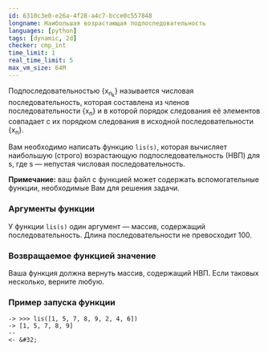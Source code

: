 ```yaml
---
id: 6310c3e0-e26a-4f28-a4c7-bcce0c557848
longname: Наибольшая возрастающая подпоследовательность
languages: [python]
tags: [dynamic, 2d]
checker: cmp_int
time_limit: 1
real_time_limit: 5
max_vm_size: 64M
---
```



Подпоследовательностью {x<sub>n<sub>k</sub></sub>} называется числовая последовательность, которая составлена из членов последовательности {x<sub>n</sub>} и в которой порядок следования её элементов совпадает с их порядком следования в исходной последовательности {x<sub>n</sub>}.

Вам необходимо написать функцию `lis(s)`, которая вычисляет наибольшую (строго) возрастающую подпоследовательность (НВП) для s, где s — непустая числовая последовательность.

**Примечание:** ваш файл с функцией может содержать вспомогательные функции, необходимые Вам для решения задачи.

### Аргументы функции

У функции `lis(s)` один аргумент — массив, содержащий последовательность.
Длина последовательности не превосходит 100.

### Возвращаемое функцией значение

Ваша функция должна вернуть массив, содержащий НВП.
Если таковых несколько, верните любую.

### Пример запуска функции

```
-> >>> lis([1, 5, 7, 8, 9, 2, 4, 6])
-> [1, 5, 7, 8, 9]
--
<- &#32;
```

